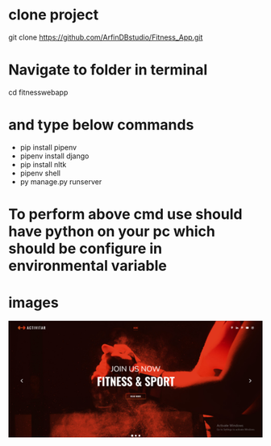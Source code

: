 # clone project

git clone https://github.com/ArfinDBstudio/Fitness_App.git

# Navigate to folder in terminal
 cd fitnesswebapp

 # and type below commands
 * pip install pipenv 
 * pipenv install django
 * pip install nltk
 * pipenv shell
 * py manage.py runserver
  # To perform above cmd use should have python on your pc which should be configure in environmental variable
# images
![My Image](homepage.png)
